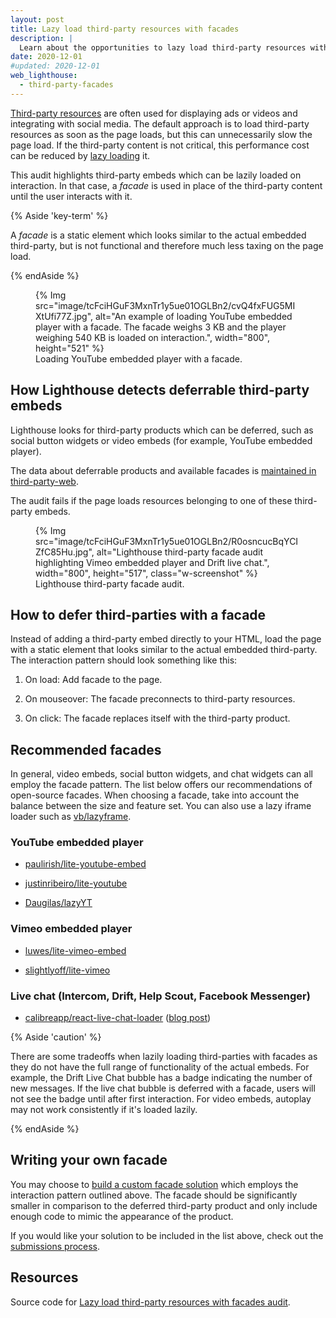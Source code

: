 ```yaml
---
layout: post
title: Lazy load third-party resources with facades
description: |
  Learn about the opportunities to lazy load third-party resources with facades.
date: 2020-12-01
#updated: 2020-12-01
web_lighthouse:
  - third-party-facades
---
```



[Third-party resources](/third-party-javascript/) are often used for displaying ads or videos and integrating with social media. The default approach is to load third-party resources as soon as the page loads, but this can unnecessarily slow the page load. If the third-party content is not critical, this performance cost can be reduced by [lazy loading](/fast/#lazy-load-images-and-video) it.

This audit highlights third-party embeds which can be lazily loaded on interaction. In that case, a *facade* is used in place of the third-party content until the user interacts with it.

{% Aside 'key-term' %}

A *facade* is a static element which looks similar to the actual embedded third-party, but is not functional and therefore much less taxing on the page load.

{% endAside %}

<figure class="w-figure">
  {% Img src="image/tcFciHGuF3MxnTr1y5ue01OGLBn2/cvQ4fxFUG5MIXtUfi77Z.jpg", alt="An example of loading YouTube embedded player with a facade. The facade weighs 3 KB and the player weighing 540 KB is loaded on interaction.", width="800", height="521" %}
  <figcaption class="w-figcaption">
    Loading YouTube embedded player with a facade.
  </figcaption>
</figure>


## How Lighthouse detects deferrable third-party embeds

Lighthouse looks for third-party products which can be deferred, such as social button widgets or video embeds (for example, YouTube embedded player).

The data about deferrable products and available facades is [maintained in third-party-web](https://github.com/patrickhulce/third-party-web/).

The audit fails if the page loads resources belonging to one of these third-party embeds.


<figure class="w-figure">
  {% Img src="image/tcFciHGuF3MxnTr1y5ue01OGLBn2/R0osncucBqYCIZfC85Hu.jpg", alt="Lighthouse third-party facade audit highlighting Vimeo embedded player and Drift live chat.", width="800", height="517", class="w-screenshot" %}
  <figcaption class="w-figcaption">
    Lighthouse third-party facade audit.
  </figcaption>
</figure>

## How to defer third-parties with a facade

Instead of adding a third-party embed directly to your HTML, load the page with a static element that looks similar to the actual embedded third-party. The interaction pattern should look something like this:

1. On load: Add facade to the page.

2. On mouseover: The facade preconnects to third-party resources.

3. On click: The facade replaces itself with the third-party product.

## Recommended facades

In general, video embeds, social button widgets, and chat widgets can all employ the facade pattern. The list below offers our recommendations of open-source facades. When choosing a facade, take into account the balance between the size and feature set. You can also use a lazy iframe loader such as [vb/lazyframe](https://github.com/vb/lazyframe).

### YouTube embedded player

* [paulirish/lite-youtube-embed](https://github.com/paulirish/lite-youtube-embed)

* [justinribeiro/lite-youtube](https://github.com/justinribeiro/lite-youtube)

* [Daugilas/lazyYT](https://github.com/Daugilas/lazyYT)

### Vimeo embedded player

* [luwes/lite-vimeo-embed](https://github.com/luwes/lite-vimeo-embed)

* [slightlyoff/lite-vimeo](https://github.com/slightlyoff/lite-vimeo)

### Live chat (Intercom, Drift, Help Scout, Facebook Messenger)

* [calibreapp/react-live-chat-loader](https://github.com/calibreapp/react-live-chat-loader) ([blog post](https://calibreapp.com/blog/fast-live-chat))

{% Aside 'caution' %}

There are some tradeoffs when lazily loading third-parties with facades as they do not have the full range of functionality of the actual embeds. For example, the Drift Live Chat bubble has a badge indicating the number of new messages. If the live chat bubble is deferred with a facade, users will not see the badge until after first interaction. For video embeds, autoplay may not work consistently if it's loaded lazily.

{% endAside %}

## Writing your own facade

You may choose to [build a custom facade solution](https://wildbit.com/blog/2020/09/30/getting-postmark-lighthouse-performance-score-to-100#:~:text=What%20if%20we%20could%20replace%20the%20real%20widget) which employs the interaction pattern outlined above. The facade should be significantly smaller in comparison to the deferred third-party product and only include enough code to mimic the appearance of the product.

If you would like your solution to be included in the list above, check out the [submissions process](https://github.com/patrickhulce/third-party-web/blob/master/facades.md).

## Resources

Source code for [Lazy load third-party resources with facades audit](https://github.com/GoogleChrome/lighthouse/blob/master/lighthouse-core/audits/third-party-facades.js).
